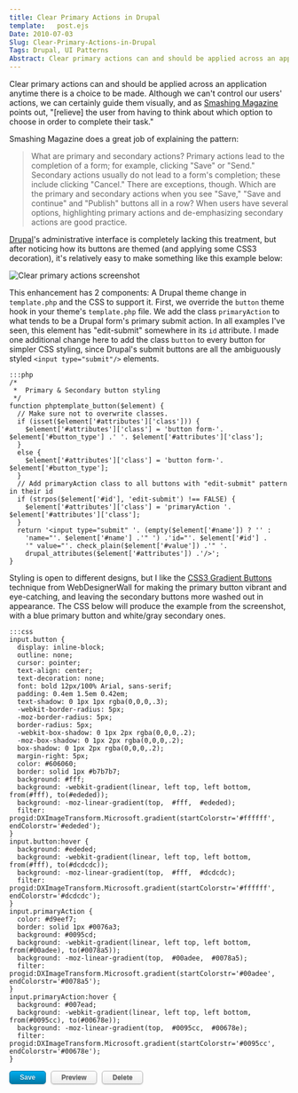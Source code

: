 ```yaml
---
title: Clear Primary Actions in Drupal
template:   post.ejs
Date: 2010-07-03
Slug: Clear-Primary-Actions-in-Drupal
Tags: Drupal, UI Patterns
Abstract: Clear primary actions can and should be applied across an application anytime there is a choice to be made. Although we can't control our users' actions, we can certainly guide them visually, and as Smashing Magazine points out, "[relieve] the user from having to think about which option to choose in order to complete their task." 
---
```


Clear primary actions can and should be applied across an application
anytime there is a choice to be made. Although we can't control our
users' actions, we can certainly guide them visually, and as [Smashing
Magazine](http://www.smashingmagazine.com/2009/06/23/10-ui-design-patterns-you-should-be-paying-attention-to/)
points out, "[relieve] the user from having to think about which option
to choose in order to complete their task."

Smashing Magazine does a great job of explaining the pattern:

> What are primary and secondary actions? Primary actions lead to the
> completion of a form; for example, clicking "Save" or "Send."
> Secondary actions usually do not lead to a form's completion; these
> include clicking "Cancel." There are exceptions, though. Which are the
> primary and secondary actions when you see "Save," "Save and continue"
> and "Publish" buttons all in a row? When users have several options,
> highlighting primary actions and de-emphasizing secondary actions are
> good practice.

[Drupal](http://drupal.org)'s administrative interface is completely
lacking this treatment, but after noticing how its buttons are themed
(and applying some CSS3 decoration), it's relatively easy to make
something like this example below:

![Clear primary actions
screenshot](http://projects.cbsides.com/blog/demo/drupal/primary-vs-secondary.png)

This enhancement has 2 components: A Drupal theme change in
`template.php` and the CSS to support it. First, we override the
`button` theme hook in your theme's `template.php` file. We add the
class `primaryAction` to what tends to be a Drupal form's primary submit
action. In all examples I've seen, this element has "edit-submit"
somewhere in its `id` attribute. I made one additional change here to
add the class `button` to every button for simpler CSS styling, since
Drupal's submit buttons are all the ambiguously styled
`<input type="submit"/>` elements.

	:::php
    /*
     *  Primary & Secondary button styling
     */
    function phptemplate_button($element) {
      // Make sure not to overwrite classes.
      if (isset($element['#attributes']['class'])) {
        $element['#attributes']['class'] = 'button form-'. $element['#button_type'] .' '. $element['#attributes']['class'];
      }
      else {
        $element['#attributes']['class'] = 'button form-'. $element['#button_type'];
      }
      // Add primaryAction class to all buttons with "edit-submit" pattern in their id
      if (strpos($element['#id'], 'edit-submit') !== FALSE) {
        $element['#attributes']['class'] = 'primaryAction '. $element['#attributes']['class'];    
      }
      return '<input type="submit" '. (empty($element['#name']) ? '' : 
      	'name="'. $element['#name'] .'" ') .'id="'. $element['#id'] . 
      	'" value="'. check_plain($element['#value']) .'" '. 
      	drupal_attributes($element['#attributes']) .'/>';
    } 

Styling is open to different designs, but I like the [CSS3 Gradient
Buttons](http://www.webdesignerwall.com/tutorials/css3-gradient-buttons/)
technique from WebDesignerWall for making the primary button vibrant and
eye-catching, and leaving the secondary buttons more washed out in
appearance. The CSS below will produce the example from the screenshot,
with a blue primary button and white/gray secondary ones.

	:::css
    input.button { 
      display: inline-block;
      outline: none;
      cursor: pointer;
      text-align: center;
      text-decoration: none;
      font: bold 12px/100% Arial, sans-serif;
      padding: 0.4em 1.5em 0.42em;
      text-shadow: 0 1px 1px rgba(0,0,0,.3);
      -webkit-border-radius: 5px;
      -moz-border-radius: 5px;
      border-radius: 5px;
      -webkit-box-shadow: 0 1px 2px rgba(0,0,0,.2);
      -moz-box-shadow: 0 1px 2px rgba(0,0,0,.2);
      box-shadow: 0 1px 2px rgba(0,0,0,.2);
      margin-right: 5px;
      color: #606060;
      border: solid 1px #b7b7b7;
      background: #fff;
      background: -webkit-gradient(linear, left top, left bottom, from(#fff), to(#ededed));
      background: -moz-linear-gradient(top,  #fff,  #ededed);
      filter:  progid:DXImageTransform.Microsoft.gradient(startColorstr='#ffffff', endColorstr='#ededed');
    }
    input.button:hover {
      background: #ededed;
      background: -webkit-gradient(linear, left top, left bottom, from(#fff), to(#dcdcdc));
      background: -moz-linear-gradient(top,  #fff,  #dcdcdc);
      filter:  progid:DXImageTransform.Microsoft.gradient(startColorstr='#ffffff', endColorstr='#dcdcdc');
    }
    input.primaryAction {
      color: #d9eef7;
      border: solid 1px #0076a3;
      background: #0095cd;
      background: -webkit-gradient(linear, left top, left bottom, from(#00adee), to(#0078a5));
      background: -moz-linear-gradient(top,  #00adee,  #0078a5);
      filter:  progid:DXImageTransform.Microsoft.gradient(startColorstr='#00adee', endColorstr='#0078a5');
    }
    input.primaryAction:hover {
      background: #007ead;
      background: -webkit-gradient(linear, left top, left bottom, from(#0095cc), to(#00678e));
      background: -moz-linear-gradient(top,  #0095cc,  #00678e);
      filter:  progid:DXImageTransform.Microsoft.gradient(startColorstr='#0095cc', endColorstr='#00678e');
    }

<style type="text/css">
input.button { 
  display: inline-block;
  outline: none;
  cursor: pointer;
  text-align: center;
  text-decoration: none;
  font: bold 12px/100% Arial, sans-serif;
  padding: 0.4em 1.5em 0.42em;
  text-shadow: 0 1px 1px rgba(0,0,0,.3);
  -webkit-border-radius: 5px;
  -moz-border-radius: 5px;
  border-radius: 5px;
  -webkit-box-shadow: 0 1px 2px rgba(0,0,0,.2);
  -moz-box-shadow: 0 1px 2px rgba(0,0,0,.2);
  box-shadow: 0 1px 2px rgba(0,0,0,.2);
  margin-right: 5px;
  color: #606060;
  border: solid 1px #b7b7b7;
  background: #fff;
  background: -webkit-gradient(linear, left top, left bottom, from(#fff), to(#ededed));
  background: -moz-linear-gradient(top,  #fff,  #ededed);
  filter:  progid:DXImageTransform.Microsoft.gradient(startColorstr='#ffffff', endColorstr='#ededed');
}
input.button:hover {
  background: #ededed;
  background: -webkit-gradient(linear, left top, left bottom, from(#fff), to(#dcdcdc));
  background: -moz-linear-gradient(top,  #fff,  #dcdcdc);
  filter:  progid:DXImageTransform.Microsoft.gradient(startColorstr='#ffffff', endColorstr='#dcdcdc');
}
input.primaryAction {
  color: #d9eef7;
  border: solid 1px #0076a3;
  background: #0095cd;
  background: -webkit-gradient(linear, left top, left bottom, from(#00adee), to(#0078a5));
  background: -moz-linear-gradient(top,  #00adee,  #0078a5);
  filter:  progid:DXImageTransform.Microsoft.gradient(startColorstr='#00adee', endColorstr='#0078a5');
}
input.primaryAction:hover {
  background: #007ead;
  background: -webkit-gradient(linear, left top, left bottom, from(#0095cc), to(#00678e));
  background: -moz-linear-gradient(top,  #0095cc,  #00678e);
  filter:  progid:DXImageTransform.Microsoft.gradient(startColorstr='#0095cc', endColorstr='#00678e');
}
</style>
<p>
	<input type="submit" class="primaryAction button" value="Save" />
	<input type="submit" class="button" value="Preview" />
	<input type="submit" class="button" value="Delete" />
</p>

